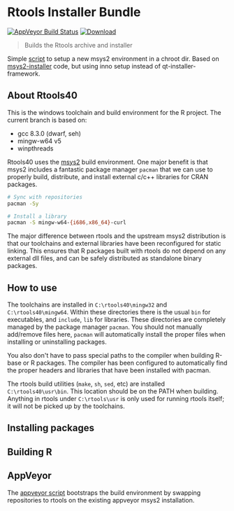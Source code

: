 # Rtools Installer Bundle 

[![AppVeyor Build Status](https://ci.appveyor.com/api/projects/status/github/r-windows/rtools-installer?svg=true)](https://ci.appveyor.com/project/jeroen/rtools-installer) 
[![Download](https://api.bintray.com/packages/rtools/installer/rtools64/images/download.svg)](https://dl.bintray.com/rtools/installer/rtools40-x86_64.exe)

> Builds the Rtools archive and installer

Simple [script](make-rtools-chroot.sh) to setup a new msys2 environment in a chroot dir. Based on [msys2-installer](https://github.com/msys2/msys2-installer) code, but using inno setup instead of qt-installer-framework.

## About Rtools40

This is the windows toolchain and build environment for the R project. The current branch is based on:

 - gcc 8.3.0 (dwarf, seh)
 - mingw-w64 v5
 - winpthreads

Rtools40 uses the [msys2](https://www.msys2.org/) build environment. One major benefit is that msys2 includes a fantastic package manager `pacman` that we can use to properly build, distribute, and install external c/c++ libraries for CRAN packages.

```sh
# Sync with repositories
pacman -Sy

# Install a library
pacman -S mingw-w64-{i686,x86_64}-curl
```

The major difference between rtools and the upstream msys2 distribution is that our toolchains and external libraries have been reconfigured for static linking. This ensures that R packages built with rtools do not depend on any external dll files, and can be safely distributed as standalone binary packages.

## How to use

The toolchains are installed in `C:\rtools40\mingw32` and `C:\rtools40\mingw64`. Within these directories there is the usual `bin` for executables, and `include`, `lib` for libraries. These directories are completely managed by the package manager `pacman`. You should not manually add/remove files here, `pacman` will automatically install the proper files when installing or uninstalling packages.

You also don't have to pass special paths to the compiler when building R-base or R packages. The compiler has been configured to automatically find the proper headers and libraries that have been installed with pacman.

The rtools build utilities (`make`, `sh`, `sed`, etc) are installed `C:\rtools40\usr\bin`. This location should be on the PATH when building. Anything in rtools under `C:\rtools\usr` is only used for running rtools itself; it will not be picked up by the toolchains.


## Installing packages


## Building R


## AppVeyor

The [appveyor script](scripts.ps1) bootstraps the build environment by swapping repositories to rtools on the existing appveyor msys2 installation.
